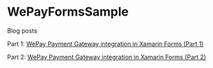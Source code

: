 # WePayFormsSample

Blog posts

Part 1:
[WePay Payment Gateway integration in Xamarin Forms (Part 1)](http://www.xamboy.com/2019/12/17/wepay-payment-gateway-integration-in-xamarin-forms-part-1/)

Part 2:
[WePay Payment Gateway integration in Xamarin Forms (Part 2)](http://www.xamboy.com/2019/12/23/wepay-payment-gateway-integration-in-xamarin-forms-(part-2))
